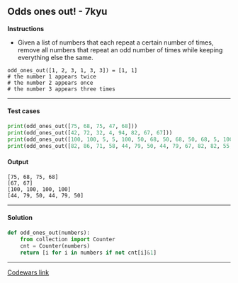 ## Odds ones out! - 7kyu

**Instructions**

- Given a list of numbers that each repeat a certain number of times, remove all numbers that repeat an odd number of times while keeping everything else the same.

```
odd_ones_out([1, 2, 3, 1, 3, 3]) = [1, 1]
# the number 1 appears twice
# the number 2 appears once
# the number 3 appears three times
```

---

#### Test cases

```python
print(odd_ones_out([75, 68, 75, 47, 68]))
print(odd_ones_out([42, 72, 32, 4, 94, 82, 67, 67]))
print(odd_ones_out([100, 100, 5, 5, 100, 50, 68, 50, 68, 50, 68, 5, 100]))
print(odd_ones_out([82, 86, 71, 58, 44, 79, 50, 44, 79, 67, 82, 82, 55, 50]))
```

#### Output
```
[75, 68, 75, 68]
[67, 67]
[100, 100, 100, 100]
[44, 79, 50, 44, 79, 50]
```

---

#### Solution

```python
def odd_ones_out(numbers):
    from collection import Counter
    cnt = Counter(numbers)
    return [i for i in numbers if not cnt[i]&1]
```

---

[Codewars link](https://www.codewars.com/kata/5d376cdc9bcee7001fcb84c0)
